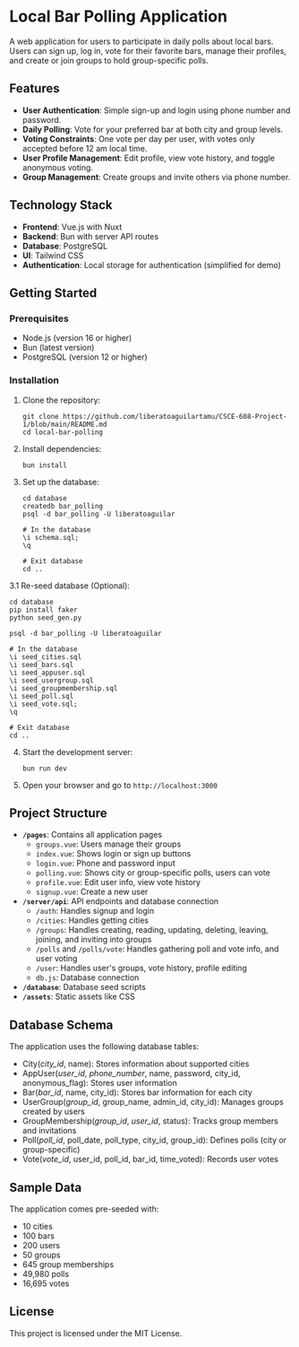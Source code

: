 # Local Bar Polling Application

A web application for users to participate in daily polls about local bars. Users can sign up, log in, vote for their favorite bars, manage their profiles, and create or join groups to hold group-specific polls.

## Features

- **User Authentication**: Simple sign-up and login using phone number and password.
- **Daily Polling**: Vote for your preferred bar at both city and group levels.
- **Voting Constraints**: One vote per day per user, with votes only accepted before 12 am local time.
- **User Profile Management**: Edit profile, view vote history, and toggle anonymous voting.
- **Group Management**: Create groups and invite others via phone number.

## Technology Stack

- **Frontend**: Vue.js with Nuxt
- **Backend**: Bun with server API routes
- **Database**: PostgreSQL
- **UI**: Tailwind CSS
- **Authentication**: Local storage for authentication (simplified for demo)

## Getting Started

### Prerequisites

- Node.js (version 16 or higher)
- Bun (latest version)
- PostgreSQL (version 12 or higher)

### Installation

1. Clone the repository:
   ```
   git clone https://github.com/liberatoaguilartamu/CSCE-608-Project-1/blob/main/README.md
   cd local-bar-polling
   ```

2. Install dependencies:
   ```
   bun install
   ```

3. Set up the database:
   ```
   cd database
   createdb bar_polling
   psql -d bar_polling -U liberatoaguilar

   # In the database
   \i schema.sql;
   \q

   # Exit database
   cd ..
   ```

3.1 Re-seed database (Optional):
   ```
   cd database
   pip install faker
   python seed_gen.py

   psql -d bar_polling -U liberatoaguilar

   # In the database
   \i seed_cities.sql
   \i seed_bars.sql
   \i seed_appuser.sql
   \i seed_usergroup.sql
   \i seed_groupmembership.sql
   \i seed_poll.sql
   \i seed_vote.sql; 
   \q
   
   # Exit database
   cd ..
   ```

4. Start the development server:
   ```
   bun run dev
   ```

5. Open your browser and go to `http://localhost:3000`

## Project Structure
- **`/pages`**: Contains all application pages
   - `groups.vue`: Users manage their groups
   - `index.vue`: Shows login or sign up buttons
   - `login.vue`: Phone and password input
   - `polling.vue`: Shows city or group-specific polls, users can vote
   - `profile.vue`: Edit user info, view vote history
   - `signup.vue`: Create a new user
- **`/server/api`**: API endpoints and database connection
   - `/auth`: Handles signup and login
   - `/cities`: Handles getting cities
   - `/groups`: Handles creating, reading, updating, deleting, leaving, joining, and inviting into groups
   - `/polls` and `/polls/vote`: Handles gathering poll and vote info, and user voting
   - `/user`: Handles user's groups, vote history, profile editing
   - `db.js`: Database connection
- **`/database`**: Database seed scripts
- **`/assets`**: Static assets like CSS

## Database Schema
The application uses the following database tables:
- City(_city_id_, name): Stores information about supported cities
- AppUser(_user_id_, _phone_number_, name, password, city_id, anonymous_flag): Stores user information
- Bar(_bar_id_, name, city_id): Stores bar information for each city
- UserGroup(_group_id_, group_name, admin_id, city_id): Manages groups created by users
- GroupMembership(_group_id_, _user_id_, status): Tracks group members and invitations
- Poll(_poll_id_, poll_date, poll_type, city_id, group_id): Defines polls (city or group-specific)
- Vote(_vote_id_, user_id, poll_id, bar_id, time_voted): Records user votes

## Sample Data

The application comes pre-seeded with:
- 10 cities
- 100 bars
- 200 users
- 50 groups
- 645 group memberships
- 49,980 polls
- 16,695 votes

## License

This project is licensed under the MIT License. 
